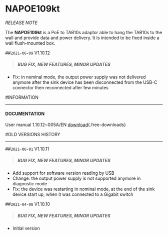 # NAPOE109kt

*RELEASE NOTE*

The **NAPOE109kt** is a PoE to TAB10s adaptor able to hang the TAB10s to the wall and provide data and power delivery.
It is intended to be fixed inside a wall flush-mounted box.

##`2021-06-09` V1.10.12   
>##### **BUG FIX, NEW FEATURES, MINOR UPDATES**
- Fix: in nominal mode, the output power supply was not delivered anymore after the sink device has been disconnected from the USB-C connector then reconnected after few minutes

#INFORMATION
***********************************************************************
#### **DOCUMENTATION**  
User manual 1.10.12~005A/EN [download](napoe/napoe109kt/V1.10.12/napoe109kt-user_manual-1.10.12~005A_en.pdf){.free-downloads}

#OLD VERSIONS HISTORY
***********************************************************************

##`2021-06-01` V1.10.11   
>##### **BUG FIX, NEW FEATURES, MINOR UPDATES**
- Add support for software version reading by USB
- Change: the output power supply is not supported anymore in diagnostic mode
- Fix: the device was restarting in nominal mode, at the end of the sink device start up, when it was connected to a Gigabit switch 

##`2021-04-08` V1.10.10   
>##### **BUG FIX, NEW FEATURES, MINOR UPDATES**
- Initial version 
          